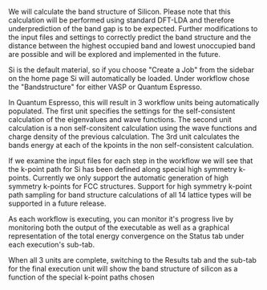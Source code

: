 <!-- TODO by MH -->
We will calculate the band structure of Silicon.  Please note that this calculation will be performed using standard DFT-LDA and therefore underprediction of the band gap is to be expected.  Further modifications to the input files and settings to correctly predict the band structure and the distance between the highest occupied band and lowest unoccupied band are possible and will be explored and implemented in the future.

Si is the default material, so if you choose "Create a Job" from the sidebar on the home page Si will automatically be loaded.  Under workflow chose the "Bandstructure" for either VASP or Quantum Espresso.

In Quantum Espresso, this will result in 3 workflow units being automatically populated.  The first unit specifies the settings for the self-consistent calculation of the eigenvalues and wave functions.  The second unit calculation is a non self-consitent calculation using the wave functions and charge density of the previous calculation.  The 3rd unit calculates the bands energy at each of the kpoints in the non self-consistent calculation.

If we examine the input files for each step in the workflow we will see that the k-point path for Si has been defined along special high symmetry k-points.  Currently we only support the automatic generation of high symmetry k-points for FCC structures.  Support for high symmetry k-point path sampling for band structure calculations of all 14 lattice types will be supported in a future release.

As each workflow is executing, you can monitor it's progress live by monitoring both the output of the executable as well as a graphical representation of the total energy convergence on the Status tab under each execution's sub-tab.

When all 3 units are complete, switching to the Results tab and the sub-tab for the final execution unit will show the band structure of silicon as a function of the special k-point paths chosen